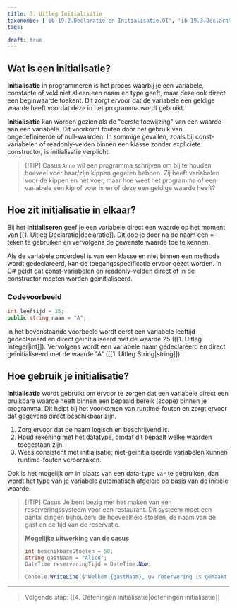 ```yaml
---
title: 3. Uitleg Initialisatie
taxonomie: ['ib-19.2.Declaratie-en-Initialisatie.OI', 'ib-19.3.Declaratie-en-Initialisatie.OI']
tags:

draft: true 
---
```


## Wat is een initialisatie?
**Initialisatie** in programmeren is het proces waarbij je een variabele, constante of veld niet alleen een naam en type geeft, maar deze ook direct een beginwaarde toekent. Dit zorgt ervoor dat de variabele een geldige waarde heeft voordat deze in het programma wordt gebruikt.

**Initialisatie** kan worden gezien als de "eerste toewijzing" van een waarde aan een variabele. Dit voorkomt fouten door het gebruik van ongedefinieerde of null-waarden. In sommige gevallen, zoals bij const-variabelen of readonly-velden binnen een klasse zonder expliciete constructor, is initialisatie verplicht.

> [!TIP] Casus
> `Anne` wil een programma schrijven om bij te houden hoeveel voer haar/zijn kippen gegeten hebben. Zij heeft variabelen voor de kippen en het voer, maar hoe weet het programma of een variabele een kip of voer is en of deze een geldige waarde heeft?

## Hoe zit initialisatie in elkaar?
Bij het **initialiseren** geef je een variabele direct een waarde op het moment van [[1. Uitleg Declaratie|declaratie]]. Dit doe je door na de naam een =-teken te gebruiken en vervolgens de gewenste waarde toe te kennen.

Als de variabele onderdeel is van een klasse en niet binnen een methode wordt gedeclareerd, kan de toegangsspecificatie ervoor gezet worden. In C# geldt dat const-variabelen en readonly-velden direct of in de constructor moeten worden geïnitialiseerd.

### Codevoorbeeld
```csharp
int leeftijd = 25;
public string naam = "A";
```

In het bovenstaande voorbeeld wordt eerst een variabele leeftijd gedeclareerd en direct geïnitialiseerd met de waarde 25 ([[1. Uitleg Integer|int]]). Vervolgens wordt een variabele naam gedeclareerd en direct geïnitialiseerd met de waarde "A" ([[1. Uitleg String|string]]).

## Hoe gebruik je initialisatie?
**Initialisatie** wordt gebruikt om ervoor te zorgen dat een variabele direct een bruikbare waarde heeft binnen een bepaald bereik (scope) binnen je programma. Dit helpt bij het voorkomen van runtime-fouten en zorgt ervoor dat gegevens direct beschikbaar zijn.

1. Zorg ervoor dat de naam logisch en beschrijvend is.
2. Houd rekening met het datatype, omdat dit bepaalt welke waarden toegestaan zijn.
3. Wees consistent met initialisatie; niet-geïnitialiseerde variabelen kunnen runtime-fouten veroorzaken.

Ook is het mogelijk om in plaats van een data-type `var` te gebruiken, dan wordt het type van je variabele automatisch afgeleid op basis van de initiële waarde.

> [!TIP] Casus
> Je bent bezig met het maken van een reserveringssysteem voor een restaurant. Dit systeem moet een aantal dingen bijhouden: de hoeveelheid stoelen, de naam van de gast en de tijd van de reservatie.
> 
> 
> 
> **Mogelijke uitwerking van de casus**
> ```csharp
> int beschikbareStoelen = 50;
> string gastNaam = "Alice";
> DateTime reserveringTijd = DateTime.Now;
> 
> Console.WriteLine($"Welkom {gastNaam}, uw reservering is gemaakt voor {reserveringTijd}. Er zijn nog {beschikbareStoelen} stoelen beschikbaar.");
> ```

---

> Volgende stap: [[4. Oefeningen Initialisatie|oefeningen initialisatie]]